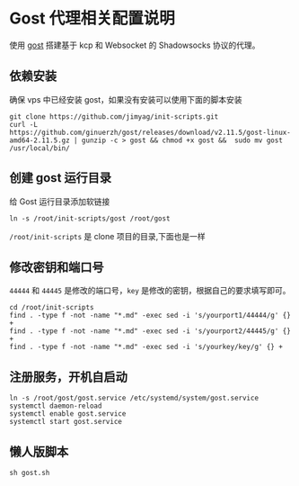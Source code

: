 # Gost 代理相关配置说明

使用 [gost](https://github.com/ginuerzh/gost) 搭建基于 kcp 和 Websocket 的 Shadowsocks 协议的代理。


## 依赖安装

确保 vps 中已经安装 gost，如果没有安装可以使用下面的脚本安装

```shell
git clone https://github.com/jimyag/init-scripts.git
curl -L https://github.com/ginuerzh/gost/releases/download/v2.11.5/gost-linux-amd64-2.11.5.gz | gunzip -c > gost && chmod +x gost &&  sudo mv gost /usr/local/bin/
```

## 创建 gost 运行目录

给 Gost 运行目录添加软链接

```shell
ln -s /root/init-scripts/gost /root/gost
```

`/root/init-scripts` 是 clone 项目的目录,下面也是一样

## 修改密钥和端口号

`44444` 和 `44445` 是修改的端口号，`key` 是修改的密钥，根据自己的要求填写即可。
```shell
cd /root/init-scripts
find . -type f -not -name "*.md" -exec sed -i 's/yourport1/44444/g' {} +
find . -type f -not -name "*.md" -exec sed -i 's/yourport2/44445/g' {} +
find . -type f -not -name "*.md" -exec sed -i 's/yourkey/key/g' {} +
```
## 注册服务，开机自启动

```shell
ln -s /root/gost/gost.service /etc/systemd/system/gost.service
systemctl daemon-reload
systemctl enable gost.service
systemctl start gost.service
```

## 懒人版脚本

```shell
sh gost.sh
```
